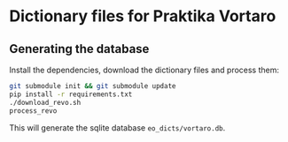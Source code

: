 # Dictionary files for Praktika Vortaro

## Generating the database

Install the dependencies, download the dictionary files and process them:

```bash
git submodule init && git submodule update
pip install -r requirements.txt
./download_revo.sh
process_revo
```

This will generate the sqlite database `eo_dicts/vortaro.db`.
